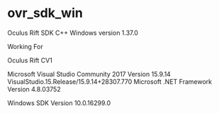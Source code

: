 # ovr_sdk_win
Oculus Rift SDK C++ Windows version 1.37.0

Working For

Oculus Rift CV1

Microsoft Visual Studio Community 2017
Version 15.9.14
VisualStudio.15.Release/15.9.14+28307.770
Microsoft .NET Framework
Version 4.8.03752

Windows SDK Version
10.0.16299.0